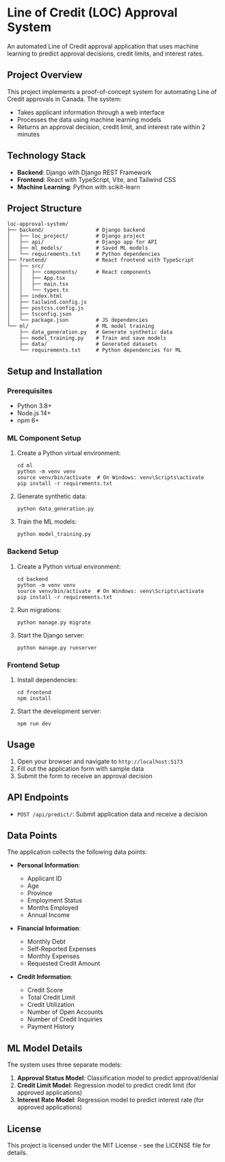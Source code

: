 # Line of Credit (LOC) Approval System

An automated Line of Credit approval application that uses machine learning to predict approval decisions, credit limits, and interest rates.

## Project Overview

This project implements a proof-of-concept system for automating Line of Credit approvals in Canada. The system:

- Takes applicant information through a web interface
- Processes the data using machine learning models
- Returns an approval decision, credit limit, and interest rate within 2 minutes

## Technology Stack

- **Backend**: Django with Django REST Framework
- **Frontend**: React with TypeScript, Vite, and Tailwind CSS
- **Machine Learning**: Python with scikit-learn

## Project Structure

```
loc-approval-system/
├── backend/                 # Django backend
│   ├── loc_project/         # Django project
│   ├── api/                 # Django app for API
│   ├── ml_models/           # Saved ML models
│   └── requirements.txt     # Python dependencies
├── frontend/                # React frontend with TypeScript
│   ├── src/
│   │   ├── components/      # React components
│   │   ├── App.tsx
│   │   ├── main.tsx
│   │   └── types.ts
│   ├── index.html
│   ├── tailwind.config.js
│   ├── postcss.config.js
│   ├── tsconfig.json
│   └── package.json         # JS dependencies
└── ml/                      # ML model training
    ├── data_generation.py   # Generate synthetic data
    ├── model_training.py    # Train and save models
    ├── data/                # Generated datasets
    └── requirements.txt     # Python dependencies for ML
```

## Setup and Installation

### Prerequisites

- Python 3.8+
- Node.js 14+
- npm 6+

### ML Component Setup

1. Create a Python virtual environment:

   ```
   cd ml
   python -m venv venv
   source venv/bin/activate  # On Windows: venv\Scripts\activate
   pip install -r requirements.txt
   ```

2. Generate synthetic data:

   ```
   python data_generation.py
   ```

3. Train the ML models:
   ```
   python model_training.py
   ```

### Backend Setup

1. Create a Python virtual environment:

   ```
   cd backend
   python -m venv venv
   source venv/bin/activate  # On Windows: venv\Scripts\activate
   pip install -r requirements.txt
   ```

2. Run migrations:

   ```
   python manage.py migrate
   ```

3. Start the Django server:
   ```
   python manage.py runserver
   ```

### Frontend Setup

1. Install dependencies:

   ```
   cd frontend
   npm install
   ```

2. Start the development server:
   ```
   npm run dev
   ```

## Usage

1. Open your browser and navigate to `http://localhost:5173`
2. Fill out the application form with sample data
3. Submit the form to receive an approval decision

## API Endpoints

- `POST /api/predict/`: Submit application data and receive a decision

## Data Points

The application collects the following data points:

- **Personal Information**:

  - Applicant ID
  - Age
  - Province
  - Employment Status
  - Months Employed
  - Annual Income

- **Financial Information**:

  - Monthly Debt
  - Self-Reported Expenses
  - Monthly Expenses
  - Requested Credit Amount

- **Credit Information**:
  - Credit Score
  - Total Credit Limit
  - Credit Utilization
  - Number of Open Accounts
  - Number of Credit Inquiries
  - Payment History

## ML Model Details

The system uses three separate models:

1. **Approval Status Model**: Classification model to predict approval/denial
2. **Credit Limit Model**: Regression model to predict credit limit (for approved applications)
3. **Interest Rate Model**: Regression model to predict interest rate (for approved applications)

## License

This project is licensed under the MIT License - see the LICENSE file for details.
